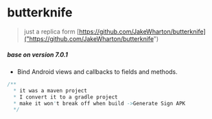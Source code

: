 # butterknife
> just a replica form [https://github.com/JakeWharton/butterknife]("https://github.com/JakeWharton/butterknife")

##### base on version 7.0.1
- Bind Android views and callbacks to fields and methods.

``` java
/** 
  * it was a maven project
  * I convert it to a gradle project
  * make it won't break off when build ->Generate Sign APK
  */

```
